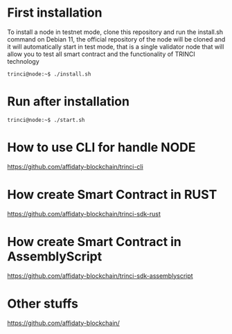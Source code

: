 # First installation
To install a node in testnet mode, clone this repository and run the install.sh command on Debian 11, the official repository of the node will be cloned and it will automatically start in test mode, that is a single validator node that will allow you to test all smart contract and the functionality of TRINCI technology


```console
trinci@node:~$ ./install.sh
```

# Run after installation

```console
trinci@node:~$ ./start.sh
```

# How to use CLI for handle NODE

https://github.com/affidaty-blockchain/trinci-cli

# How create Smart Contract in RUST

https://github.com/affidaty-blockchain/trinci-sdk-rust

# How create Smart Contract in AssemblyScript

https://github.com/affidaty-blockchain/trinci-sdk-assemblyscript

# Other stuffs

https://github.com/affidaty-blockchain/